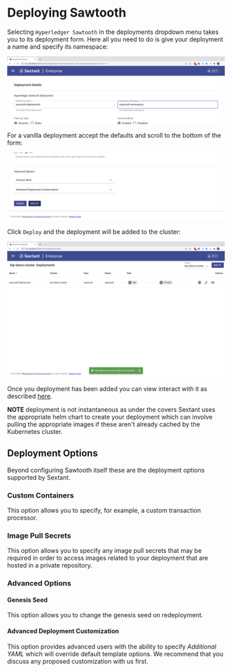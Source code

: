 # Deploying Sawtooth

Selecting `Hyperledger Sawtooth` in the deployments dropdown menu takes you to
its deployment form. Here all you need to do is give your deployment a name
and specify its namespace:

![Sextant Deployments Sawtooth Form](../../images/sextant-deployments-sawtooth-form.png)

For a vanilla deployment accept the defaults and scroll to the bottom of the form:

![Sextant Deployments Sawtooth Deploy](../../images/sextant-deployments-sawtooth-deploy.png)

Click `Deploy` and the deployment will be added to the cluster:

![Sextant Deployments Sawtooth Added](../../images/sextant-deployments-sawtooth-added.png)

Once you deployment has been added you can view interact with it as described
[here](../management.md#generic-interactions).

__NOTE__ deployment is not instantaneous as under the covers Sextant uses the
appropriate helm chart to create your deployment which can involve pulling the
appropriate images if these aren't already cached by the Kubernetes cluster.

## Deployment Options

Beyond configuring Sawtooth itself these are the deployment options supported by
Sextant.

### Custom Containers

This option allows you to specify, for example, a custom transaction processor.

### Image Pull Secrets

This option allows you to specify any image pull secrets that may be required in
order to access images related to your deployment that are hosted in a private
repository.

### Advanced Options

#### Genesis Seed

This option allows you to change the genesis seed on redeployment.

#### Advanced Deployment Customization

This option provides advanced users with the ability to specify
_Additional YAML_ which will override default template options. We recommend
that you discuss any proposed customization with us first.
